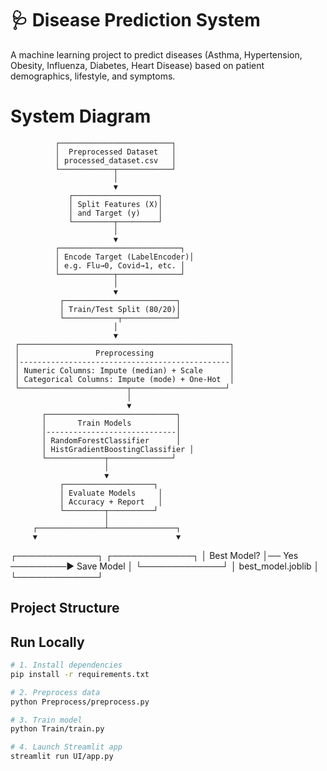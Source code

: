 # 🩺 Disease Prediction System

A machine learning project to predict diseases (Asthma, Hypertension, Obesity, Influenza, Diabetes, Heart Disease) 
based on patient demographics, lifestyle, and symptoms.

# System Diagram

              ┌─────────────────────────┐
              │  Preprocessed Dataset   │
              │ processed_dataset.csv   │
              └────────────┬────────────┘
                           │
                           ▼
                 ┌───────────────────┐
                 │ Split Features (X)│
                 │ and Target (y)    │
                 └─────────┬─────────┘
                           │
                           ▼
              ┌───────────────────────────┐
              │ Encode Target (LabelEncoder)│
              │ e.g. Flu→0, Covid→1, etc. │
              └────────────┬──────────────┘
                           │
                           ▼
               ┌─────────────────────────┐
               │ Train/Test Split (80/20)│
               └────────────┬────────────┘
                           │
                           ▼
     ┌───────────────────────────────────────────────┐
     │                 Preprocessing                 │
     │-----------------------------------------------│
     │ Numeric Columns: Impute (median) + Scale      │
     │ Categorical Columns: Impute (mode) + One-Hot  │
     └────────────────────────┬─────────────────────┘
                              │
                              ▼
           ┌─────────────────────────────┐
           │       Train Models          │
           │-----------------------------│
           │ RandomForestClassifier      │
           │ HistGradientBoostingClassifier │
           └─────────────┬──────────────┘
                         │
                         ▼
               ┌────────────────────┐
               │ Evaluate Models     │
               │ Accuracy + Report   │
               └─────────┬──────────┘
                         │
         ┌───────────────┴───────────────┐
         ▼                               ▼
   ┌─────────────┐                ┌─────────────┐
   │ Best Model? │── Yes ─────────▶ Save Model  │
   └─────────────┘                │ best_model.joblib │
                                   └─────────────┘


##  Project Structure

##  Run Locally
```bash
# 1. Install dependencies
pip install -r requirements.txt

# 2. Preprocess data
python Preprocess/preprocess.py

# 3. Train model
python Train/train.py

# 4. Launch Streamlit app
streamlit run UI/app.py

